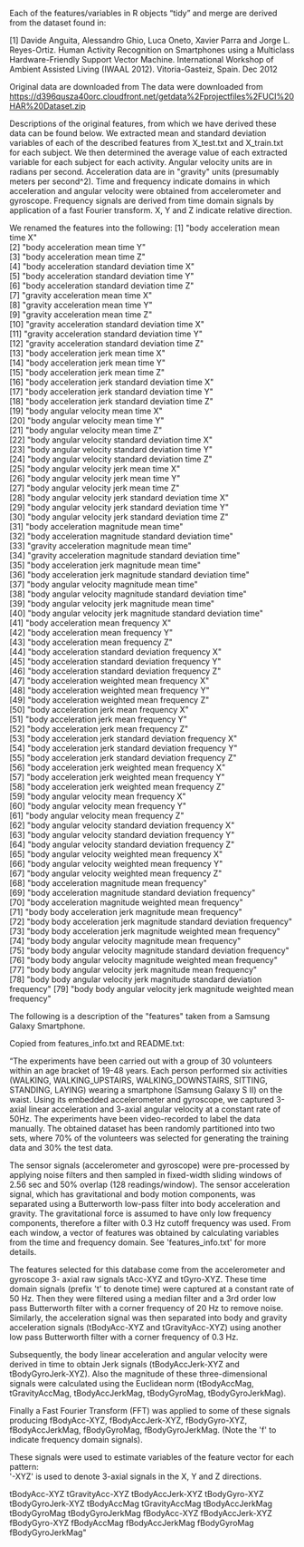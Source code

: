 Each of the features/variables in R objects “tidy” and merge are derived from the dataset found in: 

[1] Davide Anguita, Alessandro Ghio, Luca Oneto, Xavier Parra and Jorge L. Reyes-Ortiz. Human Activity Recognition on Smartphones using a Multiclass Hardware-Friendly Support Vector Machine. International Workshop of Ambient Assisted Living (IWAAL 2012). Vitoria-Gasteiz, Spain. Dec 2012

Original data are downloaded from The data were downloaded from https://d396qusza40orc.cloudfront.net/getdata%2Fprojectfiles%2FUCI%20HAR%20Dataset.zip

Descriptions of the original features, from which we have derived these data can be found below. We extracted mean and standard deviation variables of each of the described 
features from X_test.txt and X_train.txt for each subject. We then determined the 
average value of each extracted variable for each subject for each activity. Angular 
velocity units are in radians per second. Acceleration data are in "gravity" units 
(presumably meters per second^2). Time and frequency indicate domains in which 
acceleration and angular velocity were obtained from accelerometer and gyroscope. 
Frequency signals are derived from time domain signals by application of a fast Fourier 
transform. X, Y and Z indicate relative direction.

We renamed the features into the following:
 [1] "body acceleration mean time X"                                         
 [2] "body acceleration mean time Y"                                         
 [3] "body acceleration mean time Z"                                         
 [4] "body acceleration standard deviation time X"                           
 [5] "body acceleration standard deviation time Y"                           
 [6] "body acceleration standard deviation time Z"                           
 [7] "gravity acceleration mean time X"                                      
 [8] "gravity acceleration mean time Y"                                      
 [9] "gravity acceleration mean time Z"                                      
[10] "gravity acceleration standard deviation time X"                        
[11] "gravity acceleration standard deviation time Y"                        
[12] "gravity acceleration standard deviation time Z"                        
[13] "body acceleration jerk mean time X"                                    
[14] "body acceleration jerk mean time Y"                                    
[15] "body acceleration jerk mean time Z"                                    
[16] "body acceleration jerk standard deviation time X"                      
[17] "body acceleration jerk standard deviation time Y"                      
[18] "body acceleration jerk standard deviation time Z"                      
[19] "body angular velocity mean time X"                                     
[20] "body angular velocity mean time Y"                                     
[21] "body angular velocity mean time Z"                                     
[22] "body angular velocity standard deviation time X"                       
[23] "body angular velocity standard deviation time Y"                       
[24] "body angular velocity standard deviation time Z"                       
[25] "body angular velocity jerk mean time X"                                
[26] "body angular velocity jerk mean time Y"                                
[27] "body angular velocity jerk mean time Z"                                
[28] "body angular velocity jerk standard deviation time X"                  
[29] "body angular velocity jerk standard deviation time Y"                  
[30] "body angular velocity jerk standard deviation time Z"                  
[31] "body acceleration magnitude mean time"                                 
[32] "body acceleration magnitude standard deviation time"                   
[33] "gravity acceleration magnitude mean time"                              
[34] "gravity acceleration magnitude standard deviation time"                
[35] "body acceleration jerk magnitude mean time"                            
[36] "body acceleration jerk magnitude standard deviation time"              
[37] "body angular velocity magnitude mean time"                             
[38] "body angular velocity magnitude standard deviation time"               
[39] "body angular velocity jerk magnitude mean time"                        
[40] "body angular velocity jerk magnitude standard deviation time"          
[41] "body acceleration mean frequency X"                                    
[42] "body acceleration mean frequency Y"                                    
[43] "body acceleration mean frequency Z"                                    
[44] "body acceleration standard deviation frequency X"                      
[45] "body acceleration standard deviation frequency Y"                      
[46] "body acceleration standard deviation frequency Z"                      
[47] "body acceleration weighted mean frequency X"                           
[48] "body acceleration weighted mean frequency Y"                           
[49] "body acceleration weighted mean frequency Z"                           
[50] "body acceleration jerk mean frequency X"                               
[51] "body acceleration jerk mean frequency Y"                               
[52] "body acceleration jerk mean frequency Z"                               
[53] "body acceleration jerk standard deviation frequency X"                 
[54] "body acceleration jerk standard deviation frequency Y"                 
[55] "body acceleration jerk standard deviation frequency Z"                 
[56] "body acceleration jerk weighted mean frequency X"                      
[57] "body acceleration jerk weighted mean frequency Y"                      
[58] "body acceleration jerk weighted mean frequency Z"                      
[59] "body angular velocity mean frequency X"                                
[60] "body angular velocity mean frequency Y"                                
[61] "body angular velocity mean frequency Z"                                
[62] "body angular velocity standard deviation frequency X"                  
[63] "body angular velocity standard deviation frequency Y"                  
[64] "body angular velocity standard deviation frequency Z"                  
[65] "body angular velocity weighted mean frequency X"                       
[66] "body angular velocity weighted mean frequency Y"                       
[67] "body angular velocity weighted mean frequency Z"                       
[68] "body acceleration magnitude mean frequency"                            
[69] "body acceleration magnitude standard deviation frequency"              
[70] "body acceleration magnitude weighted mean frequency"                   
[71] "body body acceleration jerk magnitude mean frequency"                  
[72] "body body acceleration jerk magnitude standard deviation frequency"    
[73] "body body acceleration jerk magnitude weighted mean frequency"         
[74] "body body angular velocity magnitude mean frequency"                   
[75] "body body angular velocity magnitude standard deviation frequency"     
[76] "body body angular velocity magnitude weighted mean frequency"          
[77] "body body angular velocity jerk magnitude mean frequency"              
[78] "body body angular velocity jerk magnitude standard deviation frequency"
[79] "body body angular velocity jerk magnitude weighted mean frequency" 


The following is a description of the "features" taken from a Samsung Galaxy Smartphone. 

Copied from features_info.txt and README.txt:

“The experiments have been carried out with a group of 30 volunteers within an age bracket of 19-48 years. Each person performed six activities (WALKING, WALKING_UPSTAIRS, WALKING_DOWNSTAIRS, SITTING, STANDING, LAYING) wearing a smartphone (Samsung Galaxy S II) on the waist. Using its embedded accelerometer and gyroscope, we captured 3-axial linear acceleration and 3-axial angular velocity at a constant rate of 50Hz. The experiments have been video-recorded to label the data manually. The obtained dataset has been randomly partitioned into two sets, where 70% of the volunteers was selected for generating the training data and 30% the test data. 

The sensor signals (accelerometer and gyroscope) were pre-processed by applying noise filters and then sampled in fixed-width sliding windows of 2.56 sec and 50% overlap (128 readings/window). The sensor acceleration signal, which has gravitational and body motion components, was separated using a Butterworth low-pass filter into body acceleration and gravity. The gravitational force is assumed to have only low frequency components, therefore a filter with 0.3 Hz cutoff frequency was used. From each window, a vector of features was obtained by calculating variables from the time and frequency domain. See 'features_info.txt' for more details.

The features selected for this database come from the accelerometer and gyroscope 3-
axial raw signals tAcc-XYZ and tGyro-XYZ. These time domain signals (prefix 't' to
denote time) were captured at a constant rate of 50 Hz. Then they were filtered using
a median filter and a 3rd order low pass Butterworth filter with a corner frequency
of 20 Hz to remove noise. Similarly, the acceleration signal was then separated into
body and gravity acceleration signals (tBodyAcc-XYZ and tGravityAcc-XYZ) using
another low pass Butterworth filter with a corner frequency of 0.3 Hz. 

Subsequently, the body linear acceleration and angular velocity were derived in time 
to obtain Jerk signals (tBodyAccJerk-XYZ and tBodyGyroJerk-XYZ). Also the magnitude 
of these three-dimensional signals were calculated using the Euclidean norm 
(tBodyAccMag, tGravityAccMag, tBodyAccJerkMag, tBodyGyroMag, tBodyGyroJerkMag). 

Finally a Fast Fourier Transform (FFT) was applied to some of these signals producing 
fBodyAcc-XYZ, fBodyAccJerk-XYZ, fBodyGyro-XYZ, fBodyAccJerkMag, fBodyGyroMag, 
fBodyGyroJerkMag. (Note the 'f' to indicate frequency domain signals). 

These signals were used to estimate variables of the feature vector for each pattern:  
'-XYZ' is used to denote 3-axial signals in the X, Y and Z directions.

tBodyAcc-XYZ
tGravityAcc-XYZ
tBodyAccJerk-XYZ
tBodyGyro-XYZ
tBodyGyroJerk-XYZ
tBodyAccMag
tGravityAccMag
tBodyAccJerkMag
tBodyGyroMag
tBodyGyroJerkMag
fBodyAcc-XYZ
fBodyAccJerk-XYZ
fBodyGyro-XYZ
fBodyAccMag
fBodyAccJerkMag
fBodyGyroMag
fBodyGyroJerkMag"


